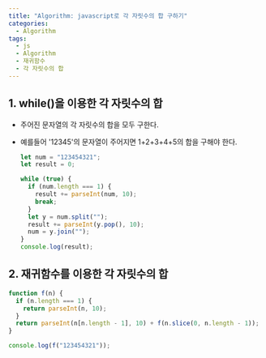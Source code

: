 ```yaml
---
title: "Algorithm: javascript로 각 자릿수의 합 구하기"
categories:
  - Algorithm
tags:
  - js
  - Algorithm
  - 재귀함수
  - 각 자릿수의 합
---
```


## 1. while()을 이용한 각 자릿수의 합

- 주어진 문자열의 각 자릿수의 합을 모두 구한다.
- 예를들어 '12345'의 문자열이 주어지면 1+2+3+4+5의 합을 구해야 한다.

  ```javascript
  let num = "123454321";
  let result = 0;

  while (true) {
    if (num.length === 1) {
      result += parseInt(num, 10);
      break;
    }
    let y = num.split("");
    result += parseInt(y.pop(), 10);
    num = y.join("");
  }
  console.log(result);
  ```

## 2. 재귀함수를 이용한 각 자릿수의 합

```javascript
function f(n) {
  if (n.length === 1) {
    return parseInt(n, 10);
  }
  return parseInt(n[n.length - 1], 10) + f(n.slice(0, n.length - 1));
}

console.log(f("123454321"));
```
